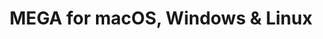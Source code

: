 ---
name: MEGA
url: 'https://mega.nz'
category: Productivity
title: 'MEGA for macOS, Windows & Linux'
key: mega

---